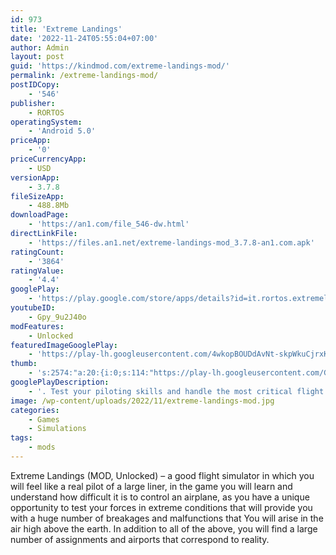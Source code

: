 ```yaml
---
id: 973
title: 'Extreme Landings'
date: '2022-11-24T05:55:04+07:00'
author: Admin
layout: post
guid: 'https://kindmod.com/extreme-landings-mod/'
permalink: /extreme-landings-mod/
postIDCopy:
    - '546'
publisher:
    - RORTOS
operatingSystem:
    - 'Android 5.0'
priceApp:
    - '0'
priceCurrencyApp:
    - USD
versionApp:
    - 3.7.8
fileSizeApp:
    - 488.8Mb
downloadPage:
    - 'https://an1.com/file_546-dw.html'
directLinkFile:
    - 'https://files.an1.net/extreme-landings-mod_3.7.8-an1.com.apk'
ratingCount:
    - '3864'
ratingValue:
    - '4.4'
googlePlay:
    - 'https://play.google.com/store/apps/details?id=it.rortos.extremelandings'
youtubeID:
    - Gpy_9u2J40o
modFeatures:
    - Unlocked
featuredImageGooglePlay:
    - 'https://play-lh.googleusercontent.com/4wkopBOUDdAvNt-skpWkuCjrxK7ah6uPhoN-eshRwimdveWv_CSBzWgVNRc2IElG5i4'
thumb:
    - 's:2574:"a:20:{i:0;s:114:"https://play-lh.googleusercontent.com/GmUYeCElfJu4IOt-NO9kf9cu0CBZkBFMCr0PnJHfoBrrPx5wK80ECtkPk1Pebd4afw=w526-h296";i:1;s:115:"https://play-lh.googleusercontent.com/Dj0yfzHHizHUGPJKqcbOUroLHfYdoV6jGQXIytKyTA1JS4NnhREOcwwO-WliBkIi0Jk=w526-h296";i:2;s:114:"https://play-lh.googleusercontent.com/teGAei69vgW8LiDq5rGKxhGoFhVp7WHkffLhUOP51KAvZFsfa5_b3POKACIMoFYUIg=w526-h296";i:3;s:115:"https://play-lh.googleusercontent.com/u-V_oqqNieLZiExgUb1ow4VXeO2INCGoZ4D8G97XPNxgfu7fhzmXHwJ5im__xlL75Ns=w526-h296";i:4;s:115:"https://play-lh.googleusercontent.com/USo8Nn6vhBpn7AFI-8wvGEYwx2ZTLW4JiOGXqt79unWTlW23yn1KYr8cDgCYkeepQP8=w526-h296";i:5;s:115:"https://play-lh.googleusercontent.com/dBiyY0Shx0GeF5EgE5_xllt2ElE3SXobdvPtrN12UukMQygPlZDKuRsJGBq-oinXAFc=w526-h296";i:6;s:115:"https://play-lh.googleusercontent.com/HCO1YC_DgaicH19DM_TCS7yqn4alquRSk0dVfB0vKrLm3sy2qTX55Q2e0GhJIEVp19k=w526-h296";i:7;s:115:"https://play-lh.googleusercontent.com/gCh7HlUjRSoW2hsCm84A1D_xSYy-5FnewtKRPS1levVxr3JrEYw3bfFZMP9OkIFmqUg=w526-h296";i:8;s:115:"https://play-lh.googleusercontent.com/3LPyqHpZSe6T7df8m3VnYJG2cqqWtF73et_tQm7CWPA72k0q0b_new0NLUcRA1bH0pc=w526-h296";i:9;s:115:"https://play-lh.googleusercontent.com/lTYf1VZSWqe6sd1OKx-cCzoOQGICeR8Wwqojar3sbX-aExe-sCEdBbF8iOULZp3hVvM=w526-h296";i:10;s:115:"https://play-lh.googleusercontent.com/EeeMXfjUZq0_lI_-z4OP8dNfafNdidhVd8DobNmeL6H-Xzz7JrtF26y6_flCUmVmqGg=w526-h296";i:11;s:116:"https://play-lh.googleusercontent.com/_0_UqxHphL3ZtoTMn94MK0Bw8jHK5UcvD1oZQ55QFvzy0Pm0pWegUwIr5xSP31MKUT61=w526-h296";i:12;s:115:"https://play-lh.googleusercontent.com/YYw2sfDQm-hkZAVkV8BKZZfNP-J0kWvvdT9sis4Jn83haS2-UL0k7BBZQxYk8l31FG0=w526-h296";i:13;s:114:"https://play-lh.googleusercontent.com/ibLfXXdtOIHP6XGYakoETDuN8JQpZlDahLK9zU5GXfm9WYbfAfW1OftuJak1cruexA=w526-h296";i:14;s:114:"https://play-lh.googleusercontent.com/ZiUwSwnaMEpSKXXzy5CsPGE18c2G8qU9ddg9V85CQAqj9JpvhAspYmdhFTuQassVQQ=w526-h296";i:15;s:114:"https://play-lh.googleusercontent.com/G2xI-R1B9az5VyBO8e8Kb5netaHShWFRbh0YG9CBnWW6-a47H4RozrB7zKeKP--GqA=w526-h296";i:16;s:114:"https://play-lh.googleusercontent.com/lKH8VvzduCo5YvAS-khZcNScHeIvj7GqjdsAY-48ch2GHqIRIGLf1VGbvInARfuasw=w526-h296";i:17;s:116:"https://play-lh.googleusercontent.com/1YvY9PnIVrrINWKXGR6113wSZa0x36n_MXmLt0-hw8SCopNa4v8WxGo8zeHsX_R5ORse=w526-h296";i:18;s:116:"https://play-lh.googleusercontent.com/-YAel6gBCPGJs8Rg5EPGHQPF7skt6WgPbmLPo9EO-r1QIe41oByuHVNTnLsC3C9u6fen=w526-h296";i:19;s:115:"https://play-lh.googleusercontent.com/rUs7MT6qzncpIy8KYBgzAhgxlugJJC6BpEX32J8OKgwQL4nFWUX61KX9gxVHl6tG-b0=w526-h296";}";'
googlePlayDescription:
    - '. Test your piloting skills and handle the most critical flight conditions known to man.. Cope with emergencies and incidents inspired by real life scenarios in a climactic adrenaline rush.. Start each engine individually, navigate between the equipment dashboard panels and be ready to solve over 5,000 possible situations in order to reach the highest pilot ranking.'
image: /wp-content/uploads/2022/11/extreme-landings-mod.jpg
categories:
    - Games
    - Simulations
tags:
    - mods
---
```


Extreme Landings (MOD, Unlocked) – a good flight simulator in which you will feel like a real pilot of a large liner, in the game you will learn and understand how difficult it is to control an airplane, as you have a unique opportunity to test your forces in extreme conditions that will provide you with a huge number of breakages and malfunctions that You will arise in the air high above the earth. In addition to all of the above, you will find a large number of assignments and airports that correspond to reality.
